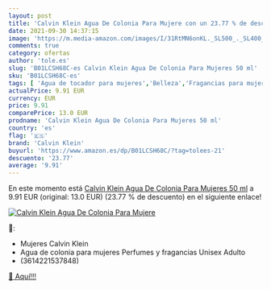 ```yaml
---
layout: post
title: 'Calvin Klein Agua De Colonia Para Mujere con un 23.77 % de descuento'
date: 2021-09-30 14:37:15
image: 'https://m.media-amazon.com/images/I/31RtMN6onKL._SL500_._SL400_.jpg'
comments: true
category: ofertas
author: 'tole.es'
slug: 'B01LCSH68C-es Calvin Klein Agua De Colonia Para Mujeres 50 ml'
sku: 'B01LCSH68C-es'
tags: [ 'Agua de tocador para mujeres','Belleza','Fragancias para mujeres','Perfumes y fragancias','agua','calvin klein','colonia','de', ]
actualPrice: 9.91 EUR
currency: EUR
price: 9.91
comparePrice: 13.0 EUR
prodname: 'Calvin Klein Agua De Colonia Para Mujeres 50 ml'
country: 'es'
flag: '🇪🇸'
brand: 'Calvin Klein'
buyurl: 'https://www.amazon.es/dp/B01LCSH68C/?tag=tolees-21'
descuento: '23.77'
average: '9.91'
---
```


En este momento está [Calvin Klein Agua De Colonia Para Mujeres 50 ml](https://www.amazon.es/dp/B01LCSH68C/?tag=tolees-21) a 9.91 EUR (original: 13.0 EUR) (23.77 %  de descuento) en el siguiente enlace!

[![Calvin Klein Agua De Colonia Para Mujere](https://m.media-amazon.com/images/I/31RtMN6onKL._SL500_._SL400_.jpg)](https://www.amazon.es/dp/B01LCSH68C/?tag=tolees-21)

🔎:

- Mujeres Calvin Klein
- Agua de colonia para mujeres Perfumes y fragancias Unisex Adulto
- (3614221537848)

[🛒 Aquí!!!](https://www.amazon.es/dp/B01LCSH68C/?tag=tolees-21)
